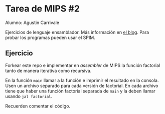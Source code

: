 # Tarea de MIPS \#2

Alumno: Agustin Carrivale

Ejercicios de lenguaje ensamblador. Más información en [el blog](https://la35.net/orga/mips-funciones.html). Para probar los programas pueden usar el SPIM.

## Ejercicio

Forkear este repo e implementar en _assembler_ de MIPS la función factorial tanto de manera iterativa como recursiva.

En la función `main` llamar a la función e imprimir el resultado en la consola. Usen un archivo separado para cada versión de factorial. En cada archivo tiene que haber una función factorial separada de `main` y la deben llamar usando `jal factorial`. 

Recuerden comentar el código.
